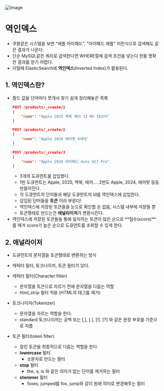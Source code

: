 ![Image](https://github.com/user-attachments/assets/c4318983-db7b-4768-a789-7c33a3fbf220)

# 역인덱스
- 쿠팡같은 시스템을 보면 "애플 아이패드", "아이패드 애플" 이런식으로 검색해도 같은 결과가 나온다.
- 단순 MySQL같은 쿼리로 검색한다면 WHERE절에 검색 조건을 넣는다 한들 명확한 결과를 얻기 어렵다.
- 이럴때 ElasticSearch에 **역인덱스**(Inverted Index)가 활용된다.

## 1. 역인덱스란?
- 필드 값을 단어마다 쪼개서 찾기 쉽게 정리해놓은 목록
    ```json
    POST /products/_create/1
    {
        "name": "Apple 2025 맥북 에어 13 M4 10코어"
    }

    POST /products/_create/2
    {
        "name": "Apple 2024 에어팟 4세대"
    }

    POST /products/_create/3
    {
        "name": "Apple 2024 아이패드 mini A17 Pro"
    }
    ```
    - 3개의 도큐먼트를 삽입했다.
    - 1번 도큐먼트는 Apple, 2025, 맥북, 에어.... 2번도 Apple, 2024, 에어팟 등등 만들어진다.
    - 각 도큐먼트의 단어들과 해당 도큐먼트의 id를 역인덱스에 삽입한다.
    - 삽입된 단어들을 **토큰** 이라 부른다!
    - 역인덱스에 저장된 토큰들을 눈으로 확인할 순 없음, 시스템 내부에 저장될 뿐
    - 토큰형태로 만드는건 **애널라이저**가 변환시킨다.
- 역인덱스에 저장된 토큰들을 통해 일치하는 토큰이 많은 순으로 **점수(score)**를 매겨 score가 높은 순으로 도큐먼트를 조회할 수 있게 한다.

## 2. 애널라이저
- 도큐먼트의 문자열을 토큰형태로 변환하는 방식
- 캐릭터 필터, 토크나이저, 토큰 필터가 있다.
- 캐릭터 필터(Character filter)
    - 문자열을 토큰으로 자르기 전에 문자열을 다듬는 역할
    - html_strip 필터 적용 (HTML의 태그를 제거)

- 토크나이저(Tokenizer)
    - 문자열을 자르는 역할을 한다.
    - standard 토크나이저는 공백 또는 [,], [.], [!]. [?] 와 같은 문장 부호를 기준으로 자름

- 토큰 필터(token filter)
    - 잘린 토큰을 최종적으로 다듬는 역할을 한다.
    - **lowercase** 필터
        - 소문자로 만드는 필터
    - **stop** 필터
        - the, a, is 와 같은 의미가 없는 단어를 제거하는 필터
    - **stemmer** 필터
        - foxes, jumped를 fox, jump와 같이 원래 의미로 변경해주는 필터

